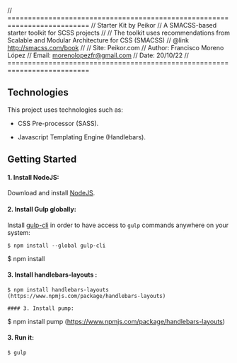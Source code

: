 // ==========================================================================
// Starter Kit by Peikor
// A SMACSS-based starter toolkit for SCSS projects
//
// The toolkit uses recommendations from Scalable and Modular Architecture for CSS (SMACSS)
// @link http://smacss.com/book
//
// Site:    Peikor.com
// Author:  Francisco Moreno López
// Email:   morenolopezfr@gmail.com
// Date:    20/10/22
// ==========================================================================

## Technologies
This project uses technologies such as:

* CSS Pre-processor (SASS).

* Javascript Templating Engine (Handlebars).


## Getting Started

#### 1. Install NodeJS:
Download and install [NodeJS](http://nodejs.org).

#### 2. Install Gulp globally:
Install [gulp-cli](https://github.com/gulpjs/gulp) in order to have access to `gulp` commands anywhere on your system:
```
$ npm install --global gulp-cli
```
$ npm install

#### 3. Install handlebars-layouts :
```
$ npm install handlebars-layouts (https://www.npmjs.com/package/handlebars-layouts)

#### 3. Install pump:
```
$ npm install pump (https://www.npmjs.com/package/handlebars-layouts)


#### 3. Run it:
```
$ gulp
```